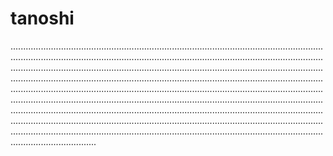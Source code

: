 # tanoshi

..............................................................................................................................................................................................................................................................................................................................................................................................................................................................................................................................................................................................................................................................................................................................................................................................................................................................................................................................................................................................................................................................................................................................................................................................